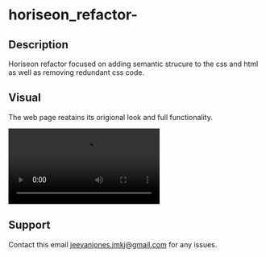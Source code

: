 # horiseon_refactor-

## Description

Horiseon refactor focused on adding semantic strucure to the css and html as well as removing redundant css code.

## Visual
The web page reatains its origional look and full functionality. 

![screen-recording](./assets/images/horiseon-screen-recording-2.mp4)


## Support

Contact this email jeevanjones.jmkj@gmail.com for any issues. 

